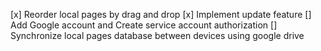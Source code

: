[x] Reorder local pages by drag and drop
[x] Implement update feature
[] Add Google account and Create service account authorization
[] Synchronize local pages database between devices using google drive
